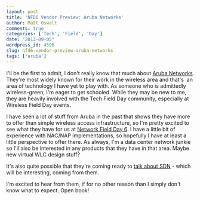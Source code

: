 ```yaml
---
layout: post
title: 'NFD6 Vendor Preview: Aruba Networks'
author: Matt Oswalt
comments: true
categories: ['Tech', 'Field', 'Day']
date: "2013-09-05"
wordpress_id: 4596
slug: nfd6-vendor-preview-aruba-networks
tags: ['aruba']
---
```



I'll be the first to admit, I don't really know that much about [Aruba Networks](http://techfieldday.com/sponsor/aruba/). They're most widely known for their work in the wireless area and that's  an area of technology I have yet to play with. As someone who is admittedly wireless-green, I'm eager to get schooled. While they may be new to me, they are heavily involved with the Tech Field Day community, especially at Wireless Field Day events.

I have seen a lot of stuff from Aruba in the past that shows they have more to offer than simple wireless access infrastructure, so I'm pretty excited to see what they have for us at [Network Field Day 6](http://techfieldday.com/event/nfd6/). I have a little bit of experience with NAC/NAP implementations, so hopefully I have at least a little perspective to offer there. As always, I'm a data center network junkie so I'll also be interested in any products that they have in that area. Maybe new virtual WLC design stuff?

It's also quite possible that they're coming ready to [talk about SDN](http://www.computerweekly.com/news/2240185264/Aruba-SDN-tools-to-change-wireless-network-models) - which will be interesting, coming from them.

I'm excited to hear from them, if for no other reason than I simply don't know what to expect. Open book!
